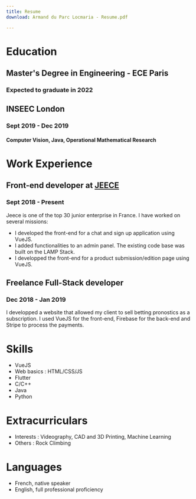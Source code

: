 ```yaml
---
title: Resume
download: Armand du Parc Locmaria - Resume.pdf

---
```

# Education

## Master's Degree in Engineering - ECE Paris

### Expected to graduate in 2022  

## INSEEC London

### Sept 2019 - Dec 2019

#### Computer Vision, Java, Operational Mathematical Research  

# Work Experience

## Front-end developer at [JEECE](https://www.google.com)
### Sept 2018 - Present

Jeece is one of the top 30 junior enterprise in France. I have worked on several missions:

* I developed the front-end for a chat and sign up application using VueJS.
* I added functionalities to an admin panel. The existing code base was built on the LAMP Stack.
* I developped the front-end for a product submission/edition page using VueJS.  

## Freelance Full-Stack developer
### Dec 2018 - Jan 2019
I developped a website that allowed my client to sell betting pronostics as a subscription. I used VueJS for the front-end, Firebase for the back-end and Stripe to process the payments.  

# Skills

* VueJS
* Web basics :  HTML/CSS/JS
* Flutter
* C/C++
* Java
* Python  

# Extracurriculars

* Interests : Videography, CAD and 3D Printing, Machine Learning
* Others : Rock Climbing  

# Languages

* French, native speaker
* English, full professional proficiency